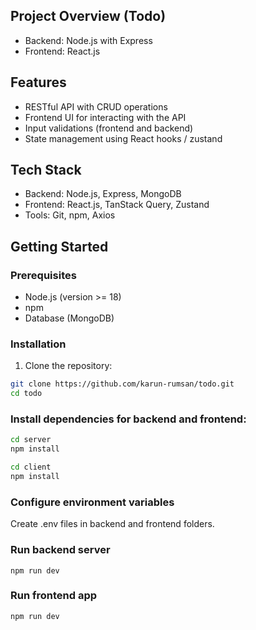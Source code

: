 ## Project Overview (Todo)

- Backend: Node.js with Express
- Frontend: React.js

## Features

- RESTful API with CRUD operations
- Frontend UI for interacting with the API
- Input validations (frontend and backend)
- State management using React hooks / zustand

## Tech Stack

- Backend: Node.js, Express, MongoDB
- Frontend: React.js, TanStack Query, Zustand
- Tools: Git, npm, Axios

## Getting Started

### Prerequisites

- Node.js (version >= 18)
- npm
- Database (MongoDB)

### Installation

1. Clone the repository:

```bash
git clone https://github.com/karun-rumsan/todo.git
cd todo

```

### Install dependencies for backend and frontend:

```bash
cd server
npm install
```
```bash
cd client
npm install
```
### Configure environment variables

Create .env files in backend and frontend folders.

### Run backend server
```
npm run dev
```
### Run frontend app
```
npm run dev
```
